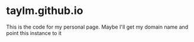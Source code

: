 # taylm.github.io
This is the code for my personal page. Maybe I'll get my domain name and point this instance to it


